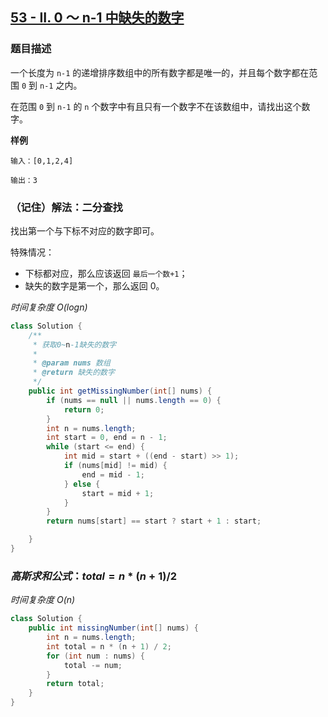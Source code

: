 ## [53 - II. 0 ～ n-1 中缺失的数字](https://leetcode.cn/problems/que-shi-de-shu-zi-lcof/)


### 题目描述

一个长度为 `n-1` 的递增排序数组中的所有数字都是唯一的，并且每个数字都在范围 `0` 到 `n-1` 之内。

在范围 `0` 到 `n-1` 的 `n` 个数字中有且只有一个数字不在该数组中，请找出这个数字。

**样例**

```
输入：[0,1,2,4]

输出：3
```

### （记住）解法：二分查找

找出第一个与下标不对应的数字即可。

特殊情况：

- 下标都对应，那么应该返回 `最后一个数+1`；
- 缺失的数字是第一个，那么返回 0。

*时间复杂度 $O(log n)$*
```java
class Solution {
    /**
     * 获取0~n-1缺失的数字
     *
     * @param nums 数组
     * @return 缺失的数字
     */
    public int getMissingNumber(int[] nums) {
        if (nums == null || nums.length == 0) {
            return 0;
        }
        int n = nums.length;
        int start = 0, end = n - 1;
        while (start <= end) {
            int mid = start + ((end - start) >> 1);
            if (nums[mid] != mid) {
                end = mid - 1;
            } else {
                start = mid + 1;
            }
        }
        return nums[start] == start ? start + 1 : start;

    }
}
```

### $高斯求和公式： total = n*(n+1)/2$
*时间复杂度 $O(n)$*
```java
class Solution {
    public int missingNumber(int[] nums) {
        int n = nums.length;
        int total = n * (n + 1) / 2;
        for (int num : nums) {
            total -= num;
        }
        return total;
    }
}
```
